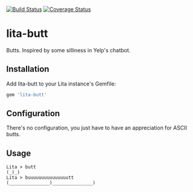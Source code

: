 [![Build Status](https://travis-ci.org/nickpegg/lita-butt.svg?branch=master)](https://travis-ci.org/nickpegg/lita-butt)
[![Coverage Status](https://coveralls.io/repos/github/nickpegg/lita-butt/badge.svg?branch=master)](https://coveralls.io/github/nickpegg/lita-butt?branch=master)

# lita-butt

Butts. Inspired by some silliness in Yelp's chatbot.

## Installation

Add lita-butt to your Lita instance's Gemfile:

``` ruby
gem 'lita-butt'
```

## Configuration
There's no configuration, you just have to have an appreciation for ASCII butts.


## Usage

```
Lita > butt
(_)_)
Lita > buuuuuuuuuuuuuuutt
(_______________)_______________)
```
